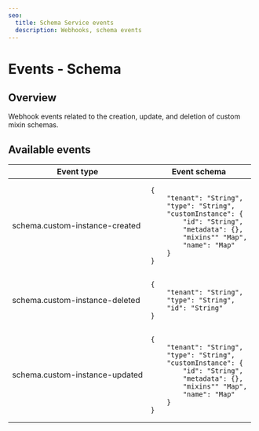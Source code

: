 ```yaml
---
seo:
  title: Schema Service events
  description: Webhooks, schema events
---
```


# Events - Schema

## Overview

Webhook events related to the creation, update, and deletion of custom mixin schemas.

## Available events

<table><thead><tr><th>Event type</th><th>Event schema</th></tr></thead><tbody><tr><td>schema.custom-instance-created</td><td><pre class="language-json"><code class="lang-json">{
    "tenant": "String",
    "type": "String",
    "customInstance": {
        "id": "String",
        "metadata": {},
        "mixins"" "Map",
        "name": "Map"
    }
}
</code></pre></td></tr><tr><td>schema.custom-instance-deleted</td><td><pre class="language-json"><code class="lang-json">{
    "tenant": "String",
    "type": "String",
    "id": "String"
}
</code></pre></td></tr><tr><td>schema.custom-instance-updated</td><td><pre class="language-json"><code class="lang-json">{
    "tenant": "String",
    "type": "String",
    "customInstance": {
        "id": "String",
        "metadata": {},
        "mixins"" "Map",
        "name": "Map"
    }
}
</code></pre></td></tr>
</tbody></table>
